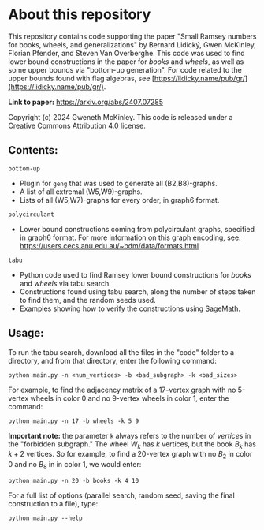 # About this repository
This repository contains code supporting the paper "Small Ramsey numbers for books, wheels, and generalizations" by Bernard Lidický, Gwen McKinley, Florian Pfender, and Steven Van Overberghe. This code was used to find lower bound constructions in the paper for *books* and *wheels*, as well as some upper bounds via "bottom-up generation". For code related to the upper bounds found with flag algebras, see [https://lidicky.name/pub/gr/](https://lidicky.name/pub/gr/).

**Link to paper:** https://arxiv.org/abs/2407.07285

Copyright (c) 2024 Gweneth McKinley. This code is released under a Creative Commons Attribution 4.0 license.

## Contents:

`bottom-up`

* Plugin for `geng` that was used to generate all (B2,B8)-graphs.
* A list of all extremal (W5,W9)-graphs.
* Lists of all (W5,W7)-graphs for every order, in graph6 format.

`polycirculant`
    
* Lower bound constructions coming from polycirculant graphs, specified in graph6 format. For more information on this graph encoding, see: https://users.cecs.anu.edu.au/~bdm/data/formats.html

`tabu`

* Python code used to find Ramsey lower bound constructions for *books* and *wheels* via tabu search. 
* Constructions found using tabu search, along the number of steps taken to find them, and the random seeds used.
* Examples showing how to verify the constructions using [SageMath](https://www.sagemath.org/).

## Usage:

To run the tabu search, download all the files in the "code" folder to a directory, and from that directory, enter the following command:

```
python main.py -n <num_vertices> -b <bad_subgraph> -k <bad_sizes> 
```

For example, to find the adjacency matrix of a 17-vertex graph with no 5-vertex wheels in color 0 and no 9-vertex wheels in color 1, enter the command:

```
python main.py -n 17 -b wheels -k 5 9
```

**Important note:** the parameter ``k`` always refers to the number of *vertices* in the "forbidden subgraph." The wheel $W_k$ has $k$ vertices, but the book $B_k$ has $k+2$ vertices. So for example, to find a 20-vertex graph with no $B_2$ in color 0 and no $B_8$ in in color 1, we would enter:

```
python main.py -n 20 -b books -k 4 10
```

For a full list of options (parallel search, random seed, saving the final construction to a file), type:

```
python main.py --help
```
